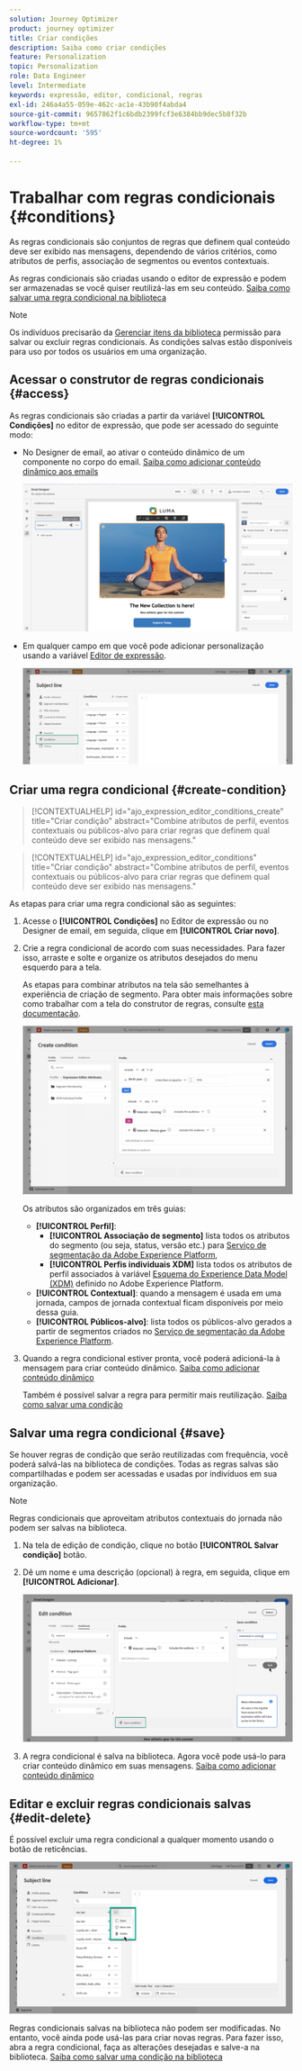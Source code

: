 ```yaml
---
solution: Journey Optimizer
product: journey optimizer
title: Criar condições
description: Saiba como criar condições
feature: Personalization
topic: Personalization
role: Data Engineer
level: Intermediate
keywords: expressão, editor, condicional, regras
exl-id: 246a4a55-059e-462c-ac1e-43b90f4abda4
source-git-commit: 9657862f1c6bdb2399fcf3e6384bb9dec5b8f32b
workflow-type: tm+mt
source-wordcount: '595'
ht-degree: 1%

---
```


# Trabalhar com regras condicionais {#conditions}

As regras condicionais são conjuntos de regras que definem qual conteúdo deve ser exibido nas mensagens, dependendo de vários critérios, como atributos de perfis, associação de segmentos ou eventos contextuais.

As regras condicionais são criadas usando o editor de expressão e podem ser armazenadas se você quiser reutilizá-las em seu conteúdo. [Saiba como salvar uma regra condicional na biblioteca](#save)

>[!NOTE]
>
>Os indivíduos precisarão da [Gerenciar itens da biblioteca](../administration/ootb-product-profiles.md) permissão para salvar ou excluir regras condicionais. As condições salvas estão disponíveis para uso por todos os usuários em uma organização.

## Acessar o construtor de regras condicionais {#access}

As regras condicionais são criadas a partir da variável **[!UICONTROL Condições]** no editor de expressão, que pode ser acessado do seguinte modo:

* No Designer de email, ao ativar o conteúdo dinâmico de um componente no corpo do email. [Saiba como adicionar conteúdo dinâmico aos emails](dynamic-content.md#emails)

   ![](assets/conditions-access-email.png)

* Em qualquer campo em que você pode adicionar personalização usando a variável [Editor de expressão](personalization-build-expressions.md).

   ![](assets/conditions-access-editor.png)

## Criar uma regra condicional {#create-condition}

>[!CONTEXTUALHELP]
>id="ajo_expression_editor_conditions_create"
>title="Criar condição"
>abstract="Combine atributos de perfil, eventos contextuais ou públicos-alvo para criar regras que definem qual conteúdo deve ser exibido nas mensagens."

>[!CONTEXTUALHELP]
>id="ajo_expression_editor_conditions"
>title="Criar condição"
>abstract="Combine atributos de perfil, eventos contextuais ou públicos-alvo para criar regras que definem qual conteúdo deve ser exibido nas mensagens."

As etapas para criar uma regra condicional são as seguintes:

1. Acesse o **[!UICONTROL Condições]** no Editor de expressão ou no Designer de email, em seguida, clique em **[!UICONTROL Criar novo]**.

1. Crie a regra condicional de acordo com suas necessidades. Para fazer isso, arraste e solte e organize os atributos desejados do menu esquerdo para a tela.

   As etapas para combinar atributos na tela são semelhantes à experiência de criação de segmento. Para obter mais informações sobre como trabalhar com a tela do construtor de regras, consulte [esta documentação](https://experienceleague.adobe.com/docs/experience-platform/segmentation/ui/segment-builder.html?lang=en#rule-builder-canvas).

   ![](assets/conditions-create.png)

   Os atributos são organizados em três guias:

   * **[!UICONTROL Perfil]**:
      * **[!UICONTROL Associação de segmento]** lista todos os atributos do segmento (ou seja, status, versão etc.) para [Serviço de segmentação da Adobe Experience Platform](https://experienceleague.adobe.com/docs/experience-platform/segmentation/home.html),
      * **[!UICONTROL Perfis individuais XDM]** lista todos os atributos de perfil associados à variável [Esquema do Experience Data Model (XDM)](https://experienceleague.adobe.com/docs/experience-platform/xdm/home.html?lang=pt-BR) definido no Adobe Experience Platform.
   * **[!UICONTROL Contextual]**: quando a mensagem é usada em uma jornada, campos de jornada contextual ficam disponíveis por meio dessa guia.
   * **[!UICONTROL Públicos-alvo]**: lista todos os públicos-alvo gerados a partir de segmentos criados no [Serviço de segmentação da Adobe Experience Platform](https://experienceleague.adobe.com/docs/experience-platform/segmentation/home.html).

1. Quando a regra condicional estiver pronta, você poderá adicioná-la à mensagem para criar conteúdo dinâmico. [Saiba como adicionar conteúdo dinâmico](dynamic-content.md)

   Também é possível salvar a regra para permitir mais reutilização. [Saiba como salvar uma condição](#save)

## Salvar uma regra condicional {#save}

Se houver regras de condição que serão reutilizadas com frequência, você poderá salvá-las na biblioteca de condições. Todas as regras salvas são compartilhadas e podem ser acessadas e usadas por indivíduos em sua organização.

>[!NOTE]
>
>Regras condicionais que aproveitam atributos contextuais do jornada não podem ser salvas na biblioteca.

1. Na tela de edição de condição, clique no botão **[!UICONTROL Salvar condição]** botão.

1. Dê um nome e uma descrição (opcional) à regra, em seguida, clique em **[!UICONTROL Adicionar]**.

   ![](assets/conditions-name-description.png)

1. A regra condicional é salva na biblioteca. Agora você pode usá-lo para criar conteúdo dinâmico em suas mensagens. [Saiba como adicionar conteúdo dinâmico](dynamic-content.md)

## Editar e excluir regras condicionais salvas {#edit-delete}

É possível excluir uma regra condicional a qualquer momento usando o botão de reticências.

![](assets/conditions-open.png)

Regras condicionais salvas na biblioteca não podem ser modificadas. No entanto, você ainda pode usá-las para criar novas regras. Para fazer isso, abra a regra condicional, faça as alterações desejadas e salve-a na biblioteca. [Saiba como salvar uma condição na biblioteca](#save)
